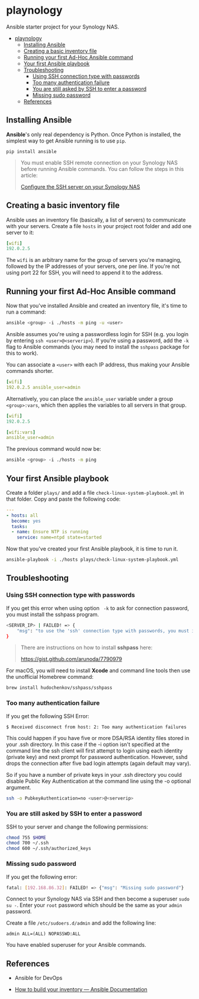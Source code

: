 # playnology

Ansible starter project for your Synology NAS.

- [playnology](#playnology)
  - [Installing Ansible](#installing-ansible)
  - [Creating a basic inventory file](#creating-a-basic-inventory-file)
  - [Running your first Ad-Hoc Ansible command](#running-your-first-ad-hoc-ansible-command)
  - [Your first Ansible playbook](#your-first-ansible-playbook)
  - [Troubleshooting](#troubleshooting)
    - [Using SSH connection type with passwords](#using-ssh-connection-type-with-passwords)
    - [Too many authentication failure](#too-many-authentication-failure)
    - [You are still asked by SSH to enter a password](#you-are-still-asked-by-ssh-to-enter-a-password)
    - [Missing sudo password](#missing-sudo-password)
  - [References](#references)

## Installing Ansible

**Ansible**'s only real dependency is Python. Once Python is installed, the simplest way to get Ansible running is to use `pip`.

```
pip install ansible
```

> You must enable SSH remote connection on your Synology NAS before running Ansible commands. You can follow the steps in this article:
> 
> [Configure the SSH server on your Synology NAS](https://flatpacklinux.com/2020/01/07/configure-the-ssh-server-on-your-synology-nas)

## Creating a basic inventory file

Ansible uses an inventory file (basically, a list of servers) to communicate with your servers. Create a file `hosts` in your project root folder and add one server to it:

```yml
[wifi]
192.0.2.5
```

The `wifi` is an arbitrary name for the group of servers you're managing, followed by the IP addresses of your servers, one per line. If you're not using port 22 for SSH, you will need to append it to the address.

## Running your first Ad-Hoc Ansible command

Now that you've installed Ansible and created an inventory file, it's time to run a command:

```sh
ansible <group> -i ./hosts -m ping -u <user>
```

Ansible assumes you're using a passwordless login for SSH (e.g. you login by entering `ssh <user>@<serverip>`). If you're using a password, add the `-k` flag to Ansible commands (you may need to install the `sshpass` package for this to work).

You can associate a `<user>` with each IP address, thus making your Ansible commands shorter.

```yml
[wifi]
192.0.2.5 ansible_user=admin
```

Alternatively, you can place the `ansible_user` variable under a group `<group>:vars`, which then applies the variables to all servers in that group.

```yml
[wifi]
192.0.2.5

[wifi:vars]
ansible_user=admin
```

The previous command would now be:

```sh
ansible <group> -i ./hosts -m ping
```

## Your first Ansible playbook

Create a folder `plays/` and add a file `check-linux-system-playbook.yml` in that folder. Copy and paste the following code:

```yml
---
- hosts: all
  become: yes
  tasks:
  - name: Ensure NTP is running
    service: name=ntpd state=started
```

Now that you've created your first Ansible playbook, it is time to run it.

```sh
ansible-playbook -i ./hosts plays/check-linux-system-playbook.yml
```

## Troubleshooting

### Using SSH connection type with passwords

If you get this error when using option ` -k` to ask for connection password, you must install the sshpass program.

```sh
<SERVER_IP> | FAILED! => {
    "msg": "to use the 'ssh' connection type with passwords, you must install the sshpass program"
}
```

> There are instructions on how to install **sshpass** here:
> 
> https://gist.github.com/arunoda/7790979

For macOS, you will need to install **Xcode** and command line tools then use the unofficial Homebrew command:

```sh
brew install hudochenkov/sshpass/sshpass
```

### Too many authentication failure

If you get the following SSH Error:

```sh
$ Received disconnect from host: 2: Too many authentication failures
```

This could happen if you have five or more DSA/RSA identity files stored in your .ssh directory. In this case if the -i option isn't specified at the command line the ssh client will first attempt to login using each identity (private key) and next prompt for password authentication. However, sshd drops the connection after five bad login attempts (again default may vary).

So if you have a number of private keys in your .ssh directory you could disable Public Key Authentication at the command line using the -o optional argument.

```sh
ssh -o PubkeyAuthentication=no <user>@<serverip>
```

### You are still asked by SSH to enter a password

SSH to your server and change the following permissions:

```sh
chmod 755 $HOME
chmod 700 ~/.ssh
chmod 600 ~/.ssh/authorized_keys
```

### Missing sudo password 

If you get the following error:

```sh
fatal: [192.168.86.32]: FAILED! => {"msg": "Missing sudo password"}
```

Connect to your Synology NAS via SSH and then become a superuser `sudo su -`. Enter your `root` password which should be the same as your `admin` password.

Create a file `/etc/sudoers.d/admin` and add the following line: 

```
admin ALL=(ALL) NOPASSWD:ALL
```

You have enabled superuser for your Ansible commands.

## References

* Ansible for DevOps

* [How to build your inventory — Ansible Documentation](https://docs.ansible.com/ansible/latest/user_guide/intro_inventory.html)
